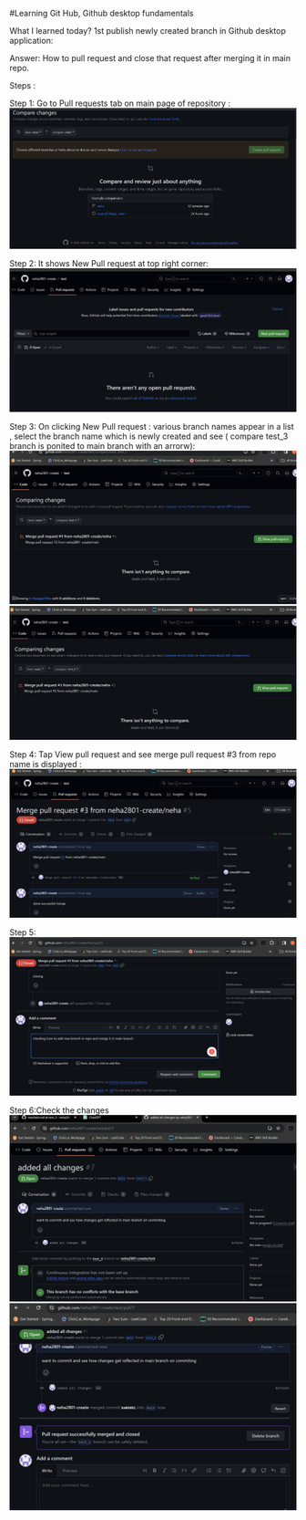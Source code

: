#Learning Git Hub, Github desktop fundamentals

What I learned today?
1st publish newly created branch in Github desktop application:

Answer:
How to pull request and close that request after merging it in main repo.

Steps :

Step 1: Go to Pull requests tab on main page of repository :
![Alt text](image.png)

Step 2: It shows New Pull request at top right corner:
![Alt text](image-1.png)

Step 3: On clicking New Pull request : various branch names appear in a list , select the branch name which is newly created and see ( compare test_3 branch is ponited to main branch with an arrorw):
![Alt text](image-2.png)
![Alt text](image-3.png)

Step 4: Tap View pull request and see merge pull request #3 from repo name is displayed :
![Alt text](image-4.png)

Step 5: ![Alt text](image-5.png)

Step 6:Check the changes 
![Alt text](image-6.png)
![Alt text](image-7.png)







